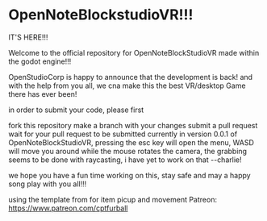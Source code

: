 
# OpenNoteBlockstudioVR!!!
IT'S HERE!!!

Welcome to the official repository for OpenNoteBlockStudioVR made within the godot engine!!!

OpenStudioCorp is happy to announce that the development is back! and with the help from you all, we cna make this the best VR/desktop Game there has ever been!

in order to submit your code, please first

fork this repository
make a branch with your changes
submit a pull request
wait for your pull request to be submitted
currently in version 0.0.1 of OpenNoteBlockStudioVR, pressing the esc key will open the menu, WASD will move you around while the mouse rotates the camera, the grabbing seems to be done with raycasting, i have yet to work on that --charlie!

we hope you have a fun time working on this, stay safe and may a happy song play with you all!!!


using the template from for item picup and movement
Patreon: https://www.patreon.com/cptfurball